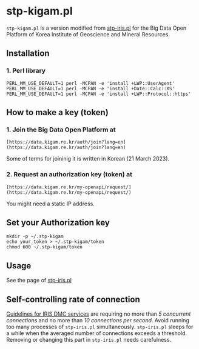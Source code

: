 # stp-kigam.pl
`stp-kigam.pl` is a version modified from [stp-iris.pl](https://github.com/lowbontimp/stp-iris) for the Big Data Open Platform of Korea Institute of Geoscience and Mineral Resources.

## Installation
### 1. Perl library

```
PERL_MM_USE_DEFAULT=1 perl -MCPAN -e 'install +LWP::UserAgent'
PERL_MM_USE_DEFAULT=1 perl -MCPAN -e 'install +Date::Calc::XS'
PERL_MM_USE_DEFAULT=1 perl -MCPAN -e 'install +LWP::Protocol::https'
```

## How to make a key (token)
### 1. Join the Big Data Open Platform at
```
[https://data.kigam.re.kr/auth/join?lang=en](https://data.kigam.re.kr/auth/join?lang=en)
```
Some of terms for joininig it is written in Korean (21 March 2023).

### 2. Request an authorization key (token) at
```
[https://data.kigam.re.kr/my-openapi/request/](https://data.kigam.re.kr/my-openapi/request/)
```
You might need a static IP address.

## Set your Authorization key
```
mkdir -p ~/.stp-kigam
echo your_token > ~/.stp-kigam/token
chmod 600 ~/.stp-kigam/token
```

## Usage
See the page of [stp-iris.pl](https://github.com/lowbontimp/stp-iris)

## Self-controlling rate of connection
[Guidelines for IRIS DMC services](http://ds.iris.edu/ds/nodes/dmc/services/usage/)
are requiring no more than *5 concurrent connections* and no more than *10 connections per second*.
Avoid running too many processes of `stp-iris.pl` simultaneously.
`stp-iris.pl` sleeps for a while when the averaged number of connections exceeds a threshold.
Removing or changing this part in `stp-iris.pl` needs carefulness.

